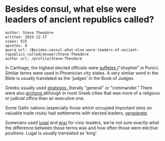 # Besides consul, what else were leaders of ancient republics called?

	author: Steve Theodore
	written: 2015-12-17
	views: 515
	upvotes: 8
	quora url: /Besides-consul-what-else-were-leaders-of-ancient-republics-called/answer/Steve-Theodore
	author url: /profile/Steve-Theodore


In Carthage, the highest elected officials were [suffetes (](http://www.livius.org/articles/concept/suffete/)"shophet" in Punic). Similar terms were used in Phoenician city states. A very similar word in the Bible is usually translated as the 'judges' in the Book of Judges. 

Greeks usually used [strategos, ](https://en.wikipedia.org/wiki/Strategos)literally "general" or "commander." There were also [archons ](https://en.wikipedia.org/wiki/Archon)although in most Greek cities that was more of a religious or judicial office than an executive one. 

Some Gallic nations (especially those which occupied important sites on valuable trade routs) had settlements with elected leaders, [vergobrets](https://en.wikipedia.org/wiki/Vergobret)

Sumerians used [lugal](https://en.wikipedia.org/wiki/Lugal) and [ensí](https://en.wikipedia.org/wiki/Ens%C3%AD) for civic leaders, we're not sure exactly what the difference between those terms was and how often those were elective positions. Lugal is usually translated as 'king'.

